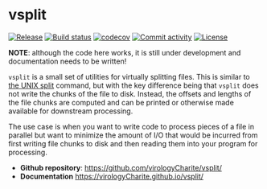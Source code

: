 # vsplit

[![Release](https://img.shields.io/github/v/release/virologyCharite/vsplit)](https://img.shields.io/github/v/release/virologyCharite/vsplit)
[![Build status](https://img.shields.io/github/actions/workflow/status/virologyCharite/vsplit/main.yml?branch=main)](https://github.com/virologyCharite/vsplit/actions/workflows/main.yml?query=branch%3Amain)
[![codecov](https://codecov.io/gh/virologyCharite/vsplit/branch/main/graph/badge.svg)](https://codecov.io/gh/virologyCharite/vsplit)
[![Commit activity](https://img.shields.io/github/commit-activity/m/virologyCharite/vsplit)](https://img.shields.io/github/commit-activity/m/virologyCharite/vsplit)
[![License](https://img.shields.io/github/license/virologyCharite/vsplit)](https://img.shields.io/github/license/virologyCharite/vsplit)

**NOTE**: although the code here works, it is still under development and
documentation needs to be written!

`vsplit` is a small set of utilities for virtually splitting files. This is
similar to [the UNIX split](https://en.wikipedia.org/wiki/Split_(Unix))
command, but with the key difference being that `vsplit` does not write the
chunks of the file to disk.  Instead, the offsets and lengths of the file
chunks are computed and can be printed or otherwise made available for
downstream processing.

The use case is when you want to write code to process pieces of a file in
parallel but want to minimize the amount of I/O that would be incurred from
first writing file chunks to disk and then reading them into your program for
processing.


- **Github repository**: <https://github.com/virologyCharite/vsplit/>
- **Documentation** <https://virologyCharite.github.io/vsplit/>
